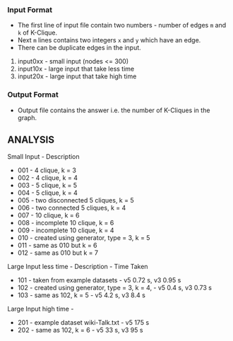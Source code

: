 ### Input Format

- The first line of input file contain two numbers - number of edges `m` and `k` of K-Clique.
- Next `m` lines contains two integers `x` and `y` which have an edge.
- There can be duplicate edges in the input.

1. input0xx - small input (nodes <= 300)
2. input10x - large input that take less time
3. input20x - large input that take high time 

### Output Format
- Output file contains the answer i.e. the number of K-Cliques in the graph.

## ANALYSIS

Small Input - Description
- 001 - 4 clique, k = 3
- 002 - 4 clique, k = 4
- 003 - 5 clique, k = 5
- 004 - 5 clique, k = 4
- 005 - two disconnected 5 cliques, k = 5
- 006 - two connected 5 cliques, k = 4
- 007 - 10 clique, k = 6
- 008 - incomplete 10 clique, k = 6
- 009 - incomplete 10 clique, k = 4
- 010 - created using generator, type = 3, k = 5
- 011 - same as 010 but k = 6
- 012 - same as 010 but k = 7


Large Input less time - Description - Time Taken
- 101 - taken from example datasets - v5 0.72 s, v3 0.95 s
- 102 - created using generator, type = 3, k = 4,  - v5 0.4 s, v3 0.73 s
- 103 - same as 102, k = 5  - v5 4.2 s, v3 8.4 s


Large Input high time - 
- 201 - example dataset wiki-Talk.txt - v5 175 s
- 202 - same as 102, k = 6 - v5 33 s, v3 95 s